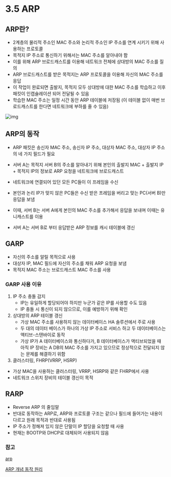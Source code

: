 # 3.5 ARP

## ARP란?

- 2계층의 물리적 주소인 MAC 주소와 논리적 주소인 IP 주소를 연계 시키기 위해 사용하는 프로토콜
- 목적지 IP 주소로 통신하기 위해서는 MAC 주소를 알아내야 함
- 이를 위해 ARP 브로드캐스트를 이용해 네트워크 전체에 상대방의 MAC 주소를 질의
- ARP 브로드캐스트를 받은 목적지는 ARP 프로토콜을 이용해 자신의 MAC 주소를 응답
- 이 작업이 완료되면 출발지, 목적지 모두 상대방에 대한 MAC 주소를 학습하고 이후 패킷이 인캡슐레이션 되어 전달될 수 있음
- 학습한 MAC 주소는 일정 시간 동안 ARP 테이블에 저장됨 (이 테이블 없이 매번 브로드캐스트를 한다면 네트워크에 부하를 줄 수 있음)

![img](https://t1.daumcdn.net/cfile/tistory/994FF5405F55E81403)



## ARP의 동작

- ARP 패킷은 송신자 MAC 주소, 송신자 IP 주소, 대상자 MAC 주소, 대상자 IP 주소의 네 가지 필드가 필요
- 서버 A는 목적지 서버 B의 주소를 알아내기 위해 본인의 출발지 MAC + 출발지 IP + 목적지 IP의 정보로 ARP 요청을 네트워크에 브로드캐스트
- 네트워크에 연결되어 있던 모든 PC들이 이 프레임을 수신
- 본인과 논리 IP가 맞지 않은 PC들은 수신 받은 프레임을 버리고 맞는 PC(서버 B)만 응답을 보냄
- 이때, 서버 B는 서버 A에게 본인의 MAC 주소를 추가해서 응답을 보내며 이때는 유니캐스트를 이용

- 서버 A는 서버 B로 부터 응답받은 ARP 정보를 캐시 테이블에 갱신



## GARP

- 자신의 주소를 알릴 목적으로 사용
- 대상자 IP, MAC 필드에 자신의 주소를 채워 ARP 요청을 보냄
- 목적지 MAC 주소는 브로드캐스트 MAC 주소를 사용

### GARP 사용 이유

1. IP 주소 충돌 감지
   - IP는 유일하게 할당되어야 하지만 누군가 같은 IP를 사용할 수도 있음
   - IP 충돌 시 통신이 되지 않으므로, 이를 예방하기 위해 확인
2. 상대방의 ARP 테이블 갱신
   - 가상 MAC 주소를 사용하지 않는 데이터베이스 HA 솔루션에서 주로 사용
   - 두 대의 데이터 베이스가 하나의 가상 IP 주소로 서비스 하고 두 데이터베이스는 액티브-스탠바이로 동작
   - 가상 IP가 A 데이터베이스와 통신하다가, B 데이터베이스가 액티브되었을 때 아직 IP 장비는 A DB의 MAC 주소를 가지고 있으므로 정상적으로 전달되지 않는 문제를 해결하기 위함
3.  클러스터링, FHRP(VRRP, HSRP)
   - 가상 MAC을 사용하는 클러스터링, VRRP, HSRP와 같은 FHRP에서 사용
   - 네트워크 스위치 장비의 테이블 갱신이 목적



## RARP

- Reverse ARP 의 줄임말
- 반대로 동작하는 ARP로, ARP와 프로토콜 구조는 같으나 필드에 들어가는 내용이 다르고 원래 목적과 반대로 사용됨
- IP 주소가 정해져 있지 않은 단말이 IP 할당을 요청할 때 사용
- 현재는 BOOTP와 DHCP로 대체되어 사용되지 않음



### 참고

[arp](https://jennana.tistory.com/22)

[ARP 개념 동작 원리](https://ja-gamma.tistory.com/entry/ARP%EA%B0%9C%EB%85%90%EB%8F%99%EC%9E%91%EC%9B%90%EB%A6%AC)